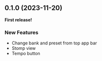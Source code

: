 ## 0.1.0 (2023-11-20)

**First release!**

### New Features
- Change bank and preset from top app bar
- Stomp view
- Tempo button